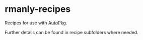 # rmanly-recipes

Recipes for use with [AutoPkg](http://autopkg.github.io/autopkg/).

Further details can be found in recipe subfolders where needed.
